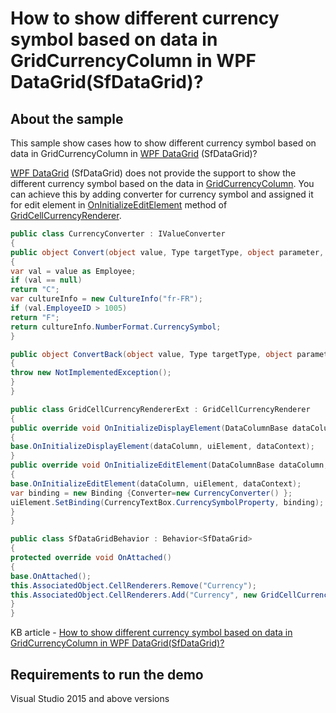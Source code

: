# How to show different currency symbol based on data in GridCurrencyColumn in WPF DataGrid(SfDataGrid)?

## About the sample

This sample show cases how to show different currency symbol based on data in GridCurrencyColumn in [WPF DataGrid](https://www.syncfusion.com/wpf-ui-controls/datagrid) (SfDataGrid)?

[WPF DataGrid](https://www.syncfusion.com/wpf-ui-controls/datagrid) (SfDataGrid) does not provide the support to show the different currency symbol based on the data in [GridCurrencyColumn](https://help.syncfusion.com/cr/cref_files/wpf/Syncfusion.SfGrid.WPF~Syncfusion.UI.Xaml.Grid.GridCurrencyColumn.html). You can achieve this by adding converter for currency symbol and assigned it for edit element in [OnInitializeEditElement](https://help.syncfusion.com/cr/cref_files/wpf/Syncfusion.SfGrid.WPF~Syncfusion.UI.Xaml.TreeGrid.Cells.TreeGridVirtualizingCellRendererBase%602~OnInitializeEditElement.html) method of [GridCellCurrencyRenderer](https://help.syncfusion.com/cr/cref_files/wpf/Syncfusion.SfGrid.WPF~Syncfusion.UI.Xaml.Grid.Cells.GridCellCurrencyRenderer.html?_ga=2.191477162.1055857806.1595159344-393461464.1573033696).

```c#
public class CurrencyConverter : IValueConverter
{
public object Convert(object value, Type targetType, object parameter, CultureInfo culture)
{
var val = value as Employee;
if (val == null)
return "C";
var cultureInfo = new CultureInfo("fr-FR");
if (val.EmployeeID > 1005)
return "F";                
return cultureInfo.NumberFormat.CurrencySymbol;
}

public object ConvertBack(object value, Type targetType, object parameter, CultureInfo culture)
{
throw new NotImplementedException();
}
}
```

```c#
public class GridCellCurrencyRendererExt : GridCellCurrencyRenderer
{
public override void OnInitializeDisplayElement(DataColumnBase dataColumn, TextBlock uiElement, object dataContext)
{
base.OnInitializeDisplayElement(dataColumn, uiElement, dataContext);
}
public override void OnInitializeEditElement(DataColumnBase dataColumn, CurrencyTextBox uiElement, object dataContext)
{
base.OnInitializeEditElement(dataColumn, uiElement, dataContext);
var binding = new Binding {Converter=new CurrencyConverter() };
uiElement.SetBinding(CurrencyTextBox.CurrencySymbolProperty, binding);
}
}
```

```c#
public class SfDataGridBehavior : Behavior<SfDataGrid>
{
protected override void OnAttached()
{
base.OnAttached();
this.AssociatedObject.CellRenderers.Remove("Currency");
this.AssociatedObject.CellRenderers.Add("Currency", new GridCellCurrencyRendererExt());
}  
}
```

KB article - [How to show different currency symbol based on data in GridCurrencyColumn in WPF DataGrid(SfDataGrid)?](https://www.syncfusion.com/kb/11755/how-to-show-different-currency-symbol-based-on-data-in-gridcurrencycolumn-in-wpf-datagrid)

## Requirements to run the demo

Visual Studio 2015 and above versions
